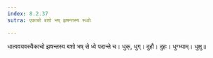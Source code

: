 ```yaml
---
index: 8.2.37
sutra: एकाचो बशो भष् झषन्तस्य स्ध्वोः

---
```

धात्ववयवस्यैकाचो झषन्तस्य बशो भष् से ध्वे पदान्ते च। धुक्, धुग्। दुहौ। दुहः। धुग्भ्याम्। धुक्षु॥